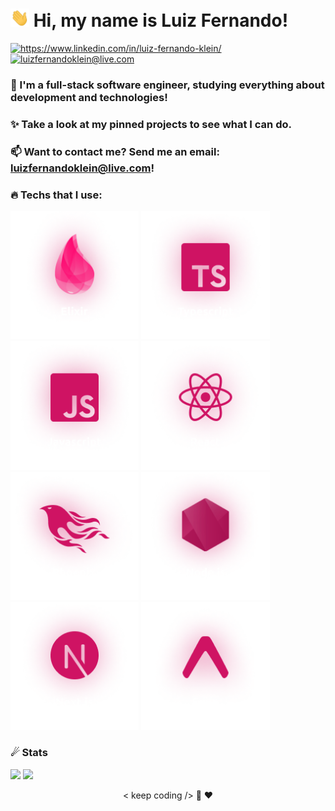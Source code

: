  # <img width="30" src="./.github/hi.gif" /> Hi, my name is Luiz Fernando!
<p align="left">
  <a href="https://www.linkedin.com/in/luiz-fernando-klein/">
    <img alt="https://www.linkedin.com/in/luiz-fernando-klein/" src="https://img.shields.io/badge/Luiz%20Fernando-CF1363?style=flat&logo=linkedin&logoColor=white" />
  </a>
  <a href="mailto:luizfernandoklein@live.com">
    <img alt="luizfernandoklein@live.com" src="https://img.shields.io/badge/luizfernandoklein@live.com-CF1363?style=flat&logo=gmail&logoColor=white" />
  </a>
</p>

### 🔭 I'm a full-stack software engineer, studying everything about development and technologies!

### ✨ Take a look at my pinned projects to see what I can do.

### 📫 Want to contact me? Send me an email: **luizfernandoklein@live.com**!

### 🔥 Techs that I use:

<p>
  <img width="205.3" alt="Elixir" src="./.github/elixir.png" />
  <img width="205.3" alt="Typescript" src="./.github/typescript.png" />
  <img width="205.3" alt="Javascript" src="./.github/javascript.png" />
  <img width="205.3" alt="React" src="./.github/react.png" />
  <img width="205.3" alt="Phoenix" src="./.github/phoenix.png" />
  <img width="205.3" alt="Node.js" src="./.github/nodejs.png" />
  <img width="205.3" alt="Next.js" src="./.github/nextjs.png" />
  <img width="205.3" alt="Expo" src="./.github/expo.png" />
</p>

### ☄ Stats

<p>
  <img width="453.5" src="https://github-readme-stats.vercel.app/api?username=LuizFerK&bg_color=ffffff10&text_color=fff&title_color=f21170&border_radius=10&border_color=00000000&show_icons=true&icon_color=914BAF" />

  <img width="378.95" src="https://github-readme-stats.vercel.app/api/top-langs/?username=LuizFerK&hide=Java,Ruby,Objective-C&layout=compact&bg_color=ffffff10&text_color=fff&title_color=f21170&border_radius=10&border_color=00000000" />
</p>

<p align="center">
	< keep coding /> 🚀 ❤️
</p>
